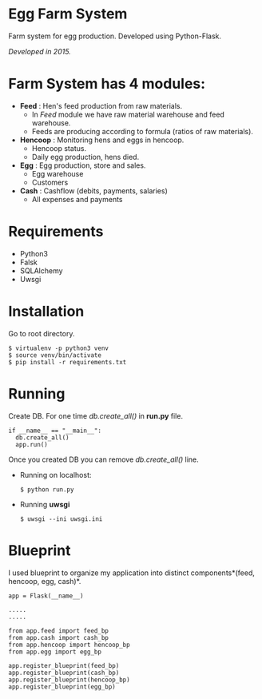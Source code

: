 Egg Farm System
======================
Farm system for egg production. Developed using Python-Flask.

*Developed in 2015.*

# Farm System has 4 modules:
- **Feed** : Hen's feed production from raw materials.
   - In *Feed* module we have raw material warehouse and feed warehouse.
   - Feeds are producing according to formula (ratios of raw materials).
- **Hencoop** : Monitoring hens and eggs in hencoop.
  - Hencoop status.
  - Daily egg production, hens died.
- **Egg** : Egg production, store and sales.
  - Egg warehouse
  - Customers
- **Cash** : Cashflow (debits, payments, salaries)
  - All expenses and payments
  
  
# Requirements
- Python3
- Falsk
- SQLAlchemy
- Uwsgi

# Installation

Go to root directory.
  ```
  $ virtualenv -p python3 venv
  $ source venv/bin/activate
  $ pip install -r requirements.txt
  ```

# Running
Create DB. For one time *db.create_all()* in **run.py** file.
  ```
  if __name__ == "__main__":
    db.create_all()
    app.run()
  ```
Once you created DB you can remove *db.create_all()* line.

- Running on localhost:
  ```
  $ python run.py
  ```
- Running **uwsgi**
  ```
  $ uwsgi --ini uwsgi.ini
  ```

# Blueprint
I used blueprint to organize my application into distinct components*(feed, hencoop, egg, cash)*.
  

  ```
  app = Flask(__name__)
  
  .....
  .....
  
  from app.feed import feed_bp
  from app.cash import cash_bp
  from app.hencoop import hencoop_bp
  from app.egg import egg_bp

  app.register_blueprint(feed_bp)
  app.register_blueprint(cash_bp)
  app.register_blueprint(hencoop_bp)
  app.register_blueprint(egg_bp)
  ```
